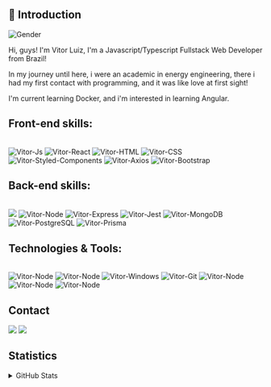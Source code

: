 ## 👋 Introduction
![Gender](https://img.shields.io/badge/Gender-%F0%9F%A4%B5-lightgrey)

Hi, guys! I'm Vitor Luiz, I'm a Javascript/Typescript Fullstack Web Developer from Brazil!

In my journey until here, i were an academic in energy engineering, there i had my first contact with programming, and it was like love at first sight!

I'm current learning Docker, and i'm interested in learning Angular.

## Front-end skills:
<div style="display: inline_block"><br>
  <img alt="Vitor-Js" src="https://img.shields.io/badge/JavaScript-323330?style=for-the-badge&logo=javascript&logoColor=F7DF1E">
  <img alt="Vitor-React" src="https://img.shields.io/badge/React-20232A?style=for-the-badge&logo=react&logoColor=61DAFB">
  <img alt="Vitor-HTML" src="https://img.shields.io/badge/HTML5-E34F26?style=for-the-badge&logo=html5&logoColor=white">
  <img alt="Vitor-CSS" src="https://img.shields.io/badge/CSS3-1572B6?style=for-the-badge&logo=css3&logoColor=white">
  <img alt="Vitor-Styled-Components" src="https://img.shields.io/badge/styled--components-DB7093?style=for-the-badge&logo=styled-components&logoColor=white"/>
  <img alt="Vitor-Axios" src="https://img.shields.io/badge/axios-671ddf?&style=for-the-badge&logo=axios&logoColor=white"/>
  <img alt="Vitor-Bootstrap" src="https://img.shields.io/badge/Bootstrap-563D7C?style=for-the-badge&logo=bootstrap&logoColor=white"/>

</div>

## Back-end skills:
<div style="display: inline_block"> <br>
 	<img src="https://img.shields.io/badge/TypeScript-007ACC?style=for-the-badge&logo=typescript&logoColor=white" />
  <img alt="Vitor-Node" src="https://img.shields.io/badge/Node%20js-339933?style=for-the-badge&logo=nodedotjs&logoColor=white" />
  <img alt="Vitor-Express" src="https://img.shields.io/badge/Express%20js-000000?style=for-the-badge&logo=express&logoColor=white" />
  <img alt="Vitor-Jest" src="https://img.shields.io/badge/Jest-C21325?style=for-the-badge&logo=jest&logoColor=white" />
  <img alt="Vitor-MongoDB" src="https://img.shields.io/badge/MongoDB-4EA94B?style=for-the-badge&logo=mongodb&logoColor=white" />
  <img alt="Vitor-PostgreSQL" src="https://img.shields.io/badge/PostgreSQL-316192?style=for-the-badge&logo=postgresql&logoColor=white" />
  <img alt="Vitor-Prisma" src="https://img.shields.io/badge/Prisma-3982CE?style=for-the-badge&logo=Prisma&logoColor=white"/>
</div>

## Technologies & Tools:
<div style="display: inline_block"><br>
  <img alt="Vitor-Node" src="https://img.shields.io/badge/npm-CB3837?style=for-the-badge&logo=npm&logoColor=white" />
  <img alt="Vitor-Node" src="https://img.shields.io/badge/Linux-FCC624?style=for-the-badge&logo=linux&logoColor=black" />
  <img alt="Vitor-Windows" src="https://img.shields.io/badge/Windows-0078D6?style=for-the-badge&logo=windows&logoColor=white"/>
  <img alt="Vitor-Git" src="https://img.shields.io/badge/GIT-E44C30?style=for-the-badge&logo=git&logoColor=white" />
  <img alt="Vitor-Node" src="https://img.shields.io/badge/GitHub-100000?style=for-the-badge&logo=github&logoColor=white" />
  <img alt="Vitor-Node" src="https://img.shields.io/badge/VSCode-0078D4?style=for-the-badge&logo=visual%20studio%20code&logoColor=white" />
  <img alt="Vitor-Node" src="https://img.shields.io/badge/Vite-B73BFE?style=for-the-badge&logo=vite&logoColor=FFD62E" />
</div>

## Contact
<a href = "mailto:vitor.luiz.eer@gmail.com"> <img src="https://img.shields.io/badge/Gmail-D14836?style=for-the-badge&logo=gmail&logoColor=white" target="_blank"></a>
<a href="https://www.linkedin.com/in/vitorluizmartins/" target="_blank"><img src="https://img.shields.io/badge/LinkedIn-0077B5?style=for-the-badge&logo=linkedin&logoColor=white" target="_blank"></a> 

## Statistics
<details>
<summary>GitHub Stats</summary>
<img width="350px" height="195px" src="https://github-readme-stats.vercel.app/api?username=vitorluizms&show_icons=true&count_private=true&hide_border=true&title_color=073ebd&icon_color=white&text_color=c9d1d9&bg_color=0d1117" alt="Vitor luiz github stats" /> 
<img width="265px" height="195px" src="https://github-readme-stats.vercel.app/api/top-langs/?username=vitorluizms&layout=compact&hide_border=true&title_color=073ebd&text_color=c9d1d9&bg_color=0d1117" />
</details>


